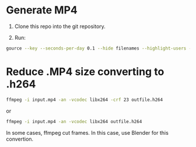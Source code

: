 # Generate MP4

1. Clone this repo into the git repository.

2. Run:
```sh
gource --key --seconds-per-day 0.1 --hide filenames --highlight-users --user-image-dir gitusers --user-scale 5 --background-image "gitusers/background.jpg" --title "Rôgga Sales Force" --auto-skip-seconds 1 --padding 1.3 -1280x720 -o - | ffmpeg -y -r 60 -f image2pipe -vcodec ppm -i - -vcodec libx264 -preset ultrafast -pix_fmt yuv420p -crf 1 -threads 0 -bf 0 input.mp4
```

# Reduce .MP4 size converting to .h264

```sh
ffmpeg -i input.mp4 -an -vcodec libx264 -crf 23 outfile.h264
```

or

```sh
ffmpeg -i input.mp4 -an -vcodec libx264 outfile.h264
```

In some cases, ffmpeg cut frames.
In this case, use Blender for this convertion.
